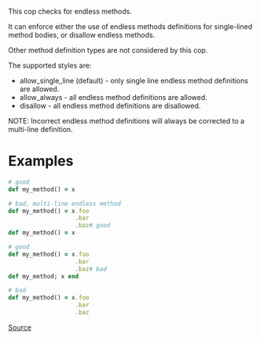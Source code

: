
This cop checks for endless methods.

It can enforce either the use of endless methods definitions
for single-lined method bodies, or disallow endless methods.

Other method definition types are not considered by this cop.

The supported styles are:

* allow_single_line (default) - only single line endless method definitions are allowed.
* allow_always - all endless method definitions are allowed.
* disallow - all endless method definitions are disallowed.

NOTE: Incorrect endless method definitions will always be
corrected to a multi-line definition.

# Examples

```ruby
# good
def my_method() = x

# bad, multi-line endless method
def my_method() = x.foo
                   .bar
                   .baz# good
def my_method() = x

# good
def my_method() = x.foo
                   .bar
                   .baz# bad
def my_method; x end

# bad
def my_method() = x.foo
                   .bar
                   .baz
```

[Source](http://www.rubydoc.info/gems/rubocop/RuboCop/Cop/Style/EndlessMethod)